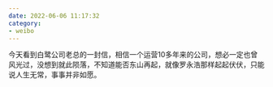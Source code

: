 ```yaml
---
date: 2022-06-06 11:17:32
category: 
- weibo
---
```

今天看到白鹭公司老总的一封信，相信一个运营10多年来的公司，想必一定也曾风光过，没想到就此陨落，不知道能否东山再起，就像罗永浩那样起起伏伏，只能说人生无常，事事并非如愿。